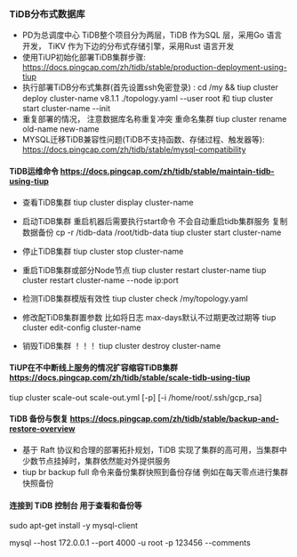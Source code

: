 ### TiDB分布式数据库

-  PD为总调度中心  TiDB整个项目分为两层，TiDB 作为SQL 层，采用Go 语言开发， TiKV 作为下边的分布式存储引擎，采用Rust 语言开发
-  使用TiUP初始化部署TiDB集群步骤: https://docs.pingcap.com/zh/tidb/stable/production-deployment-using-tiup
-  执行部署TiDB分布式集群(首先设置ssh免密登录) : 
   cd /my && tiup cluster deploy cluster-name v8.1.1 ./topology.yaml --user root 和 tiup cluster start cluster-name --init
-  重复部署的情况， 注意数据库名称重复冲突 重命名集群  tiup cluster rename old-name new-name
-  MYSQL迁移TiDB兼容性问题(TiDB不支持函数、存储过程、触发器等): https://docs.pingcap.com/zh/tidb/stable/mysql-compatibility

#### TiDB运维命令 https://docs.pingcap.com/zh/tidb/stable/maintain-tidb-using-tiup

- 查看TiDB集群
  tiup cluster display cluster-name

- 启动TiDB集群  重启机器后需要执行start命令 不会自动重启tidb集群服务  复制数据备份  cp -r /tidb-data /root/tidb-data
  tiup cluster start cluster-name

- 停止TiDB集群
  tiup cluster stop cluster-name

- 重启TiDB集群或部分Node节点
  tiup cluster restart cluster-name
  tiup cluster restart cluster-name --node ip:port

- 检测TiDB集群模版有效性
  tiup cluster check /my/topology.yaml

- 修改配TiDB集群置参数 比如将日志 max-days默认不过期更改过期等
  tiup cluster edit-config cluster-name

- 销毁TiDB集群 ！！！
  tiup cluster destroy cluster-name

#### TiUP在不中断线上服务的情况扩容缩容TiDB集群 https://docs.pingcap.com/zh/tidb/stable/scale-tidb-using-tiup

tiup cluster scale-out <cluster-name> scale-out.yml [-p] [-i /home/root/.ssh/gcp_rsa]

#### TiDB 备份与恢复 https://docs.pingcap.com/zh/tidb/stable/backup-and-restore-overview

- 基于 Raft 协议和合理的部署拓扑规划，TiDB 实现了集群的高可用，当集群中少数节点挂掉时，集群依然能对外提供服务
- tiup br backup full 命令来备份集群快照到备份存储 例如在每天零点进行集群快照备份

#### 连接到 TiDB 控制台 用于查看和备份等

sudo apt-get install -y mysql-client

mysql --host 172.0.0.1 --port 4000 -u root -p 123456 --comments